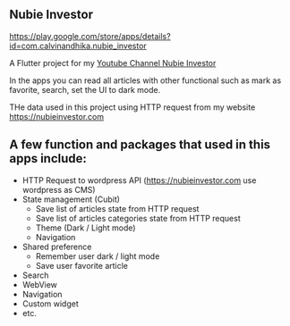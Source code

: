 ## Nubie Investor

https://play.google.com/store/apps/details?id=com.calvinandhika.nubie_investor

A Flutter project for my [Youtube Channel Nubie Investor](https://youtube.com/c/nubieinvestor)

In the apps you can read all articles with other functional such as mark as favorite, search, set the UI to dark mode. 

THe data used in this project using HTTP request from my website https://nubieinvestor.com

## A few function and packages that used in this apps include:

- HTTP Request to wordpress API (https://nubieinvestor.com use wordpress as CMS)
- State management (Cubit)
  - Save list of articles state from HTTP request
  - Save list of articles categories state from HTTP request
  - Theme (Dark / Light mode)
  - Navigation
- Shared preference
  - Remember user dark / light mode
  - Save user favorite article
- Search
- WebView
- Navigation
- Custom widget
- etc.
